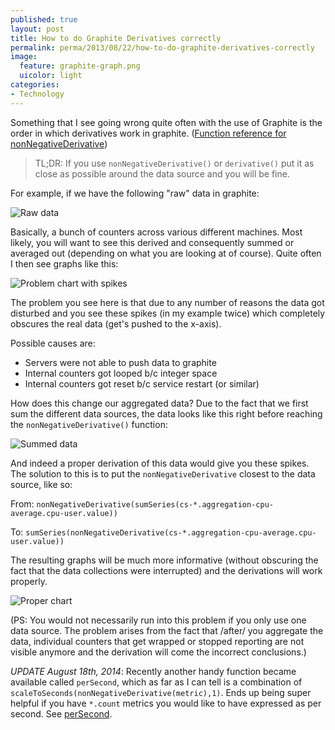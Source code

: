 ```yaml
---
published: true
layout: post
title: How to do Graphite Derivatives correctly
permalink: perma/2013/08/22/how-to-do-graphite-derivatives-correctly
image:
  feature: graphite-graph.png
  uicolor: light
categories:
- Technology
---
```


Something that I see going wrong quite often with the use of Graphite is the
order in which derivatives work in graphite. ([Function reference for nonNegativeDerivative](http://graphite.readthedocs.org/en/0.9.12/functions.html#graphite.render.functions.nonNegativeDerivative))

> TL;DR: If you use `nonNegativeDerivative()` or `derivative()` put it as close
> as possible around the data source and you will be fine.

For example, if we have the following "raw" data in graphite:

![Raw data][pic1]

Basically, a bunch of counters across various different machines. Most likely,
you will want to see this derived and consequently summed or averaged out
(depending on what you are looking at of course). Quite often I then see
graphs like this:

![Problem chart with spikes][pic2]

The problem you see here is that due to any number of reasons the data got
disturbed and you see these spikes (in my example twice) which completely
obscures the real data (get's pushed to the x-axis).

Possible causes are:

* Servers were not able to push data to graphite
* Internal counters got looped b/c integer space
* Internal counters got reset b/c service restart (or similar)

How does this change our aggregated data? Due to the fact that we first sum the
different data sources, the data looks like this right before reaching the
`nonNegativeDerivative()` function:

![Summed data][pic3]

And indeed a proper derivation of this data would give you these spikes. The
solution to this is to put the `nonNegativeDerivative` closest to the data
source, like so:

From: `nonNegativeDerivative(sumSeries(cs-*.aggregation-cpu-average.cpu-user.value))`

To: `sumSeries(nonNegativeDerivative(cs-*.aggregation-cpu-average.cpu-user.value))`

The resulting graphs will be much more informative (without obscuring the fact
that the data collections were interrupted) and the derivations will work
properly.

![Proper chart][pic4]

(PS: You would not necessarily run into this problem if you only use one data
source. The problem arises from the fact that /after/ you aggregate the data,
individual counters that get wrapped or stopped reporting are not visible
anymore and the derivation will come the incorrect conclusions.)

_UPDATE August 18th, 2014_: Recently another handy function became available
called `perSecond`, which as far as I can tell is a combination of
`scaleToSeconds(nonNegativeDerivative(metric),1)`. Ends up being super helpful
if you have `*.count` metrics you would like to have expressed as per second.
See [perSecond](http://graphite.readthedocs.org/en/latest/functions.html?highlight=identity#graphite.render.functions.perSecond).

[pic1]: {{site.baseurl}}/photos/graphite/pic1-raw-data.png
[pic2]: {{site.baseurl}}/photos/graphite/pic2-nnderivative.png
[pic3]: {{site.baseurl}}/photos/graphite/pic2-raw-data-summed.png
[pic4]: {{site.baseurl}}/photos/graphite/pic3-correct.png
